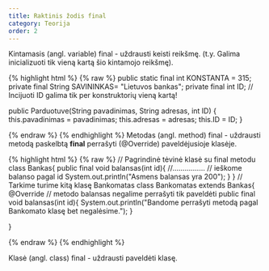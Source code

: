 ```yaml
---
title: Raktinis žodis final
category: Teorija
order: 2
---
```


Kintamasis (angl. variable) final - uždrausti keisti reikšmę. (t.y. Galima inicializuoti tik vieną kartą šio kintamojo reikšmę).

{% highlight html %}
{% raw %}
public static final int KONSTANTA = 315;
private final String SAVININKAS= "Lietuvos bankas";
private final int ID; // Incijuoti ID galima tik per konstruktorių vieną kartą!

public Parduotuve(String pavadinimas, String adresas, int ID) {
   this.pavadinimas = pavadinimas;
   this.adresas = adresas;
   this.ID = ID;
}

{% endraw %}
{% endhighlight %}
Metodas (angl. method) final - uždrausti metodą paskelbtą **final** perrašyti (@Override) paveldėjusioje klasėje.

{% highlight html %}
{% raw %}
// Pagrindinė tėvinė klasė su final metodu
class Bankas{
	public final void balansas(int id){
		//................
		// ieškome balanso pagal id
		System.out.println("Asmens balansas yra 200");
	}
}
// Tarkime turime kitą klasę Bankomatas
class Bankomatas extends Bankas{
	 @Override // metodo balansas negalime perrašyti tik paveldėti
	 public final void balansas(int id){
		System.out.println("Bandome perrašyti metodą pagal Bankomato klasę bet negalėsime.");
	}
	
}

{% endraw %}
{% endhighlight %}

Klasė (angl. class) final - uždrausti paveldėti klasę.
